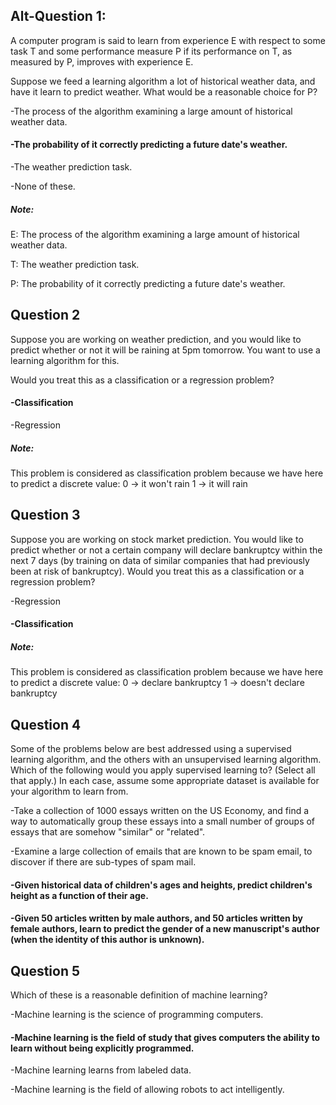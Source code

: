 
Alt-Question 1:
------------
A computer program is said to learn from experience E with respect to some task T and some performance measure P if its
performance on T, as measured by P, improves with experience E.

Suppose we feed a learning algorithm a lot of historical weather data, and have it learn to predict weather. What would be a
reasonable choice for P?

-The process of the algorithm examining a large amount of historical weather data.

#### -The probability of it correctly predicting a future date's weather.

-The weather prediction task.

-None of these.

##### Note:
E: The process of the algorithm examining a large amount of historical weather data.

T: The weather prediction task.

P: The probability of it correctly predicting a future date's weather.


Question 2
------------
Suppose you are working on weather prediction, and you would like to predict whether or not it will be raining at 5pm
tomorrow. You want to use a learning algorithm for this.

Would you treat this as a classification or a regression problem?

#### -Classification
-Regression

##### Note:
This problem is considered as classification problem because we have here to predict a discrete value:
0 -> it won't rain
1 -> it will rain

Question 3
------------
Suppose you are working on stock market prediction. You would like to predict whether or not a certain company will declare bankruptcy within the next 7 days (by training on data of similar companies that had previously been at risk of bankruptcy). Would you treat this as a classification or a regression problem?

-Regression
#### -Classification

##### Note:
This problem is considered as classification problem because we have here to predict a discrete value:
0 -> declare bankruptcy
1 -> doesn't declare bankruptcy

Question 4
------------
Some of the problems below are best addressed using a supervised learning algorithm, and the others with an unsupervised
learning algorithm. Which of the following would you apply supervised learning to? (Select all that apply.) In each case, assume some appropriate dataset is available for your algorithm to learn from.

-Take a collection of 1000 essays written on the US Economy, and find a way to automatically group these essays into a small number of groups of essays that are somehow "similar" or "related".

-Examine a large collection of emails that are known to be spam email, to discover if there are sub-types of spam mail.

#### -Given historical data of children's ages and heights, predict children's height as a function of their age.

#### -Given 50 articles written by male authors, and 50 articles written by female authors, learn to predict the gender of a new manuscript's author (when the identity of this author is unknown).

Question 5
------------
Which of these is a reasonable definition of machine learning?

-Machine learning is the science of programming computers.

#### -Machine learning is the field of study that gives computers the ability to learn without being explicitly programmed.

-Machine learning learns from labeled data.

-Machine learning is the field of allowing robots to act intelligently.
